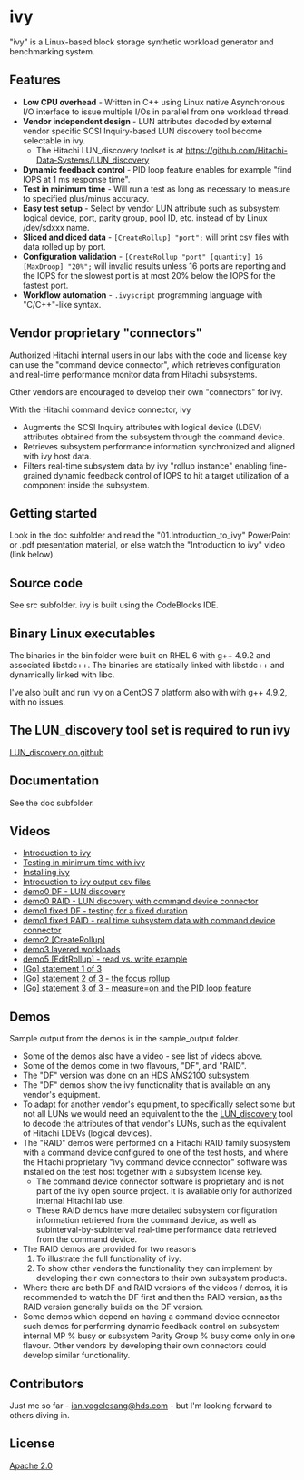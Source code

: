 # ivy

"ivy" is a Linux-based block storage synthetic workload generator and benchmarking system.

## Features

* **Low CPU overhead** - Written in C++ using Linux native Asynchronous I/O interface to issue multiple I/Os in parallel from one workload thread.
* **Vendor independent design** - LUN attributes decoded by external vendor specific SCSI Inquiry-based LUN discovery tool become selectable in ivy.
  * The Hitachi LUN_discovery toolset is at https://github.com/Hitachi-Data-Systems/LUN_discovery
* **Dynamic feedback control** - PID loop feature enables for example "find IOPS at 1 ms response time".
* **Test in minimum time** - Will run a test as long as necessary to measure to specified plus/minus accuracy.
* **Easy test setup** - Select by vendor LUN attribute such as subsystem logical device, port, parity group, pool ID, etc. instead of by Linux /dev/sdxxx name.
* **Sliced and diced data** - `[CreateRollup] "port";` will print csv files with data rolled up by port.
* **Configuration validation** - `[CreateRollup "port" [quantity] 16 [MaxDroop] "20%";` will invalid results unless 16 ports are reporting and the IOPS for the slowest port is at most 20% below the IOPS for the fastest port.
* **Workflow automation** - `.ivyscript` programming language with "C/C++"-like syntax.

## Vendor proprietary "connectors"

Authorized Hitachi internal users in our labs with the code and license key can use the "command device connector", which retrieves configuration and real-time performance monitor data from Hitachi subsystems.

Other vendors are encouraged to develop their own "connectors" for ivy.

With the Hitachi command device connector, ivy

* Augments the SCSI Inquiry attributes with logical device (LDEV) attributes obtained from the subsystem through the command device.
* Retrieves subsystem performance information synchronized and aligned with ivy host data.
* Filters real-time subsystem data by ivy "rollup instance" enabling fine-grained dynamic feedback control of IOPS to hit a target utilization of a component inside the subsystem.

## Getting started
Look in the doc subfolder and read the "01.Introduction_to_ivy" PowerPoint or .pdf presentation material, or else watch the "Introduction to ivy" video (link below).

## Source code
See src subfolder.  ivy is built using the CodeBlocks IDE.

## Binary Linux executables
The binaries in the bin folder were built on RHEL 6 with g++ 4.9.2 and associated libstdc++.  The binaries are statically linked with libstdc++ and dynamically linked with libc.

I've also built and run ivy on a CentOS 7 platform also with with g++ 4.9.2, with no issues.

## The LUN_discovery tool set is required to run ivy
[LUN_discovery on github](https://github.com/Hitachi-Data-Systems/LUN_discovery)

## Documentation
See the doc subfolder.

## Videos

* [Introduction to ivy](https://www.youtube.com/watch?v=--h_tdnRkkE&amp;list=PLHmnN_gEh0ZzK8KqOXfWqdVsEjuaqjpu8&amp;index=1)
* [Testing in minimum time with ivy](https://www.youtube.com/watch?v=2rrwpY4ySwQ&amp;list=PLHmnN_gEh0ZzK8KqOXfWqdVsEjuaqjpu8&amp;index=2)
* [Installing ivy](https://www.youtube.com/watch?v=0AqzXsEbCJM&amp;list=PLHmnN_gEh0ZzK8KqOXfWqdVsEjuaqjpu8&amp;index=3)
* [Introduction to ivy output csv files](https://www.youtube.com/watch?v=WNVJccfrhrg&amp;list=PLHmnN_gEh0ZzK8KqOXfWqdVsEjuaqjpu8&amp;index=4)
* [demo0 DF - LUN discovery](https://www.youtube.com/watch?v=75Z3hwDI42A&amp;list=PLHmnN_gEh0ZzK8KqOXfWqdVsEjuaqjpu8&amp;index=5)
* [demo0 RAID - LUN discovery with command device connector](https://www.youtube.com/watch?v=ZQDe6nHBPV8&amp;list=PLHmnN_gEh0ZzK8KqOXfWqdVsEjuaqjpu8&amp;index=6)
* [demo1 fixed DF - testing for a fixed duration](https://www.youtube.com/watch?v=l-Lpj4h-9iI&amp;list=PLHmnN_gEh0ZzK8KqOXfWqdVsEjuaqjpu8&amp;index=7)
* [demo1 fixed RAID - real time subsystem data with command device connector](https://www.youtube.com/watch?v=Gk7DDY0JI04&amp;list=PLHmnN_gEh0ZzK8KqOXfWqdVsEjuaqjpu8&amp;index=8)
* [demo2 \[CreateRollup\]](https://www.youtube.com/watch?v=TOQzbdRm8do&amp;list=PLHmnN_gEh0ZzK8KqOXfWqdVsEjuaqjpu8&amp;index=9)
* [demo3 layered workloads](https://www.youtube.com/watch?v=gOIYZ81m-Bo&amp;list=PLHmnN_gEh0ZzK8KqOXfWqdVsEjuaqjpu8&amp;index=10)
* [demo5 \[EditRollup\] - read vs. write example](https://www.youtube.com/watch?v=hzF2MKhhd0k&amp;list=PLHmnN_gEh0ZzK8KqOXfWqdVsEjuaqjpu8&amp;index=11)
* [\[Go\] statement 1 of 3](https://www.youtube.com/watch?v=3bAn5pFKS4I&amp;list=PLHmnN_gEh0ZzK8KqOXfWqdVsEjuaqjpu8&amp;index=12)
* [\[Go\] statement 2 of 3 - the focus rollup](https://www.youtube.com/watch?v=_nT25ieZWzI&amp;list=PLHmnN_gEh0ZzK8KqOXfWqdVsEjuaqjpu8&amp;index=13)
* [\[Go\] statement 3 of 3 - measure=on and the PID loop feature](https://www.youtube.com/watch?v=QZ6aqLtKPEg&amp;list=PLHmnN_gEh0ZzK8KqOXfWqdVsEjuaqjpu8&amp;index=14)

## Demos
Sample output from the demos is in the sample_output folder.
* Some of the demos also have a video - see list of videos above.
* Some of the demos come in two flavours, "DF", and "RAID".
* The "DF" version was done on an HDS AMS2100 subsystem.
 * The "DF" demos show the ivy functionality that is available on any vendor's equipment.
 * To adapt for another vendor's equipment, to specifically select some but not all LUNs we would need an equivalent to the the [LUN_discovery](https://github.com/Hitachi-Data-Systems/LUN_discovery) tool to decode the attributes of that vendor's LUNs, such as the equivalent of Hitachi LDEVs (logical devices).
* The "RAID" demos were performed on a Hitachi RAID family subsystem with a command device configured to one of the test hosts, and where the Hitachi proprietary "ivy command device connector" software was installed on the test host together with a subsystem license key.
  * The command device connector software is proprietary and is not part of the ivy open source project.  It is available only for authorized internal Hitachi lab use.
  * These RAID demos have more detailed subsystem configuration information retrieved from the command device, as well as subinterval-by-subinterval real-time performance data retrieved from the command device.
* The RAID demos are provided for two reasons
  1. To illustrate the full functionality of ivy.
  2. To show other vendors the functionality they can implement by developing their own connectors to their own subsystem products.
* Where there are both DF and RAID versions of the videos / demos, it is recommended to watch the DF first and then the RAID version, as the RAID version generally builds on the DF version.
* Some demos which depend on having a command device connector such demos for performing dynamic feedback control on subsystem internal MP % busy or subsystem Parity Group % busy come only in one flavour.  Other vendors by developing their own connectors could develop similar functionality.

## Contributors

Just me so far - ian.vogelesang@hds.com - but I'm looking forward to others diving in.

## License

[Apache 2.0](http://www.apache.org/licenses/LICENSE-2.0)


